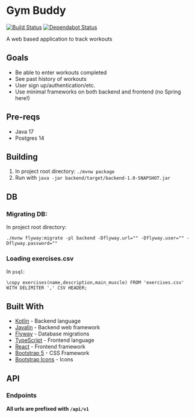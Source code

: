 # Gym Buddy
[![Build Status](https://travis-ci.org/AussieGuy0/gym-buddy.svg?branch=master)](https://travis-ci.org/AussieGuy0/gym-buddy)  [![Dependabot Status](https://api.dependabot.com/badges/status?host=github&repo=AussieGuy0/gym-buddy)](https://dependabot.com)

A web based application to track workouts

## Goals
- Be able to enter workouts completed
- See past history of workouts 
- User sign up/authentication/etc.
- Use minimal frameworks on both backend and frontend (no Spring here!)

## Pre-reqs
- Java 17
- Postgres 14

## Building
1. In project root directory: `./mvnw package`
2. Run with `java -jar backend/target/backend-1.0-SNAPSHOT.jar`

## DB
### Migrating DB:
In project root directory: 

`./mvnw flyway:migrate -pl backend -Dflyway.url="" -Dflyway.user="" -Dflyway.password=""`

### Loading exercises.csv
In `psql`:

`\copy exercises(name,description,main_muscle) FROM 'exercises.csv' WITH DELIMITER ',' CSV HEADER;`

## Built With
- [Kotlin](https://kotlinlang.org/) - Backend language
- [Javalin](https://javalin.io/) - Backend web framework
- [Flyway](https://flywaydb.org/) - Database migrations
- [TypeScript](https://www.typescriptlang.org/) - Frontend language
- [React](https://reactjs.org/) - Frontend framework
- [Bootstrap 5](https://getbootstrap.com/) - CSS Framework
- [Bootstrap Icons](https://icons.getbootstrap.com/) - Icons

## API

### Endpoints
**All urls are prefixed with `/api/v1`**


